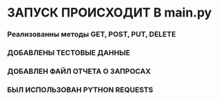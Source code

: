 # ЗАПУСК ПРОИСХОДИТ В main.py

### Реализованны методы GET, POST, PUT, DELETE
### ДОБАВЛЕНЫ ТЕСТОВЫЕ ДАННЫЕ
### ДОБАВЛЕН ФАЙЛ ОТЧЕТА О ЗАПРОСАХ
### БЫЛ ИСПОЛЬЗОВАН PYTHON REQUESTS

